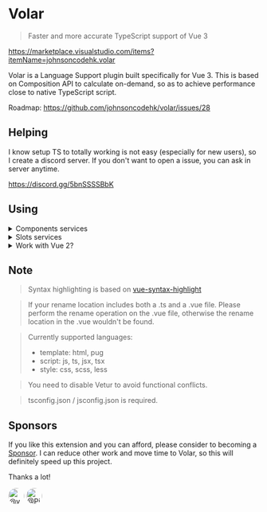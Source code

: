# Volar

> Faster and more accurate TypeScript support of Vue 3

https://marketplace.visualstudio.com/items?itemName=johnsoncodehk.volar

Volar is a Language Support plugin built specifically for Vue 3. This is based on Composition API to calculate on-demand, so as to achieve performance close to native TypeScript script.

Roadmap: https://github.com/johnsoncodehk/volar/issues/28

## Helping

I know setup TS to totally working is not easy (especially for new users), so I create a discord server. If you don't want to open a issue, you can ask in server anytime.

https://discord.gg/5bnSSSSBbK

## Using

<details>
<summary>Components services</summary>

By default, Local components, Built-in components, native html elements Type-Checking are active.

For Global components, you need to have  `__VLS_GlobalComponents` interface definition or component registeres call, for example:

- `__VLS_GlobalComponents` interface definition:

```typescript
// shims-volar.d.ts
import { RouterLink, RouterView } from 'vue-router'

declare global {
	interface __VLS_GlobalComponents {
		RouterLink: typeof RouterLink
		RouterView: typeof RouterView
	}
}
```

- component registeres call:

```typescript
// my-global-components-plugin.ts
import Foo from '@/my-global-components/foo.vue'
import Bar from '@/my-global-components/bar.vue'

export const plugin: Plugin = {
    install(app) {
        app.component('f-o-o', Foo);
        app.component('BAR', Bar);
    }
}

/* The following code will be automatically generated */
declare global {
	interface __VLS_GlobalComponents {
		'f-o-o': typeof Foo
		'BAR': typeof Bar
	}
}
```

</details>

<details>
<summary>Slots services</summary>

v-slot Type-Checking will auto service all .vue files under the project, but for third party libraries, you need to define the slot types, for example:

```typescript
// shims-volar.d.ts
import { RouterLink, RouterView, useLink, RouteLocationNormalized } from 'vue-router'
import { UnwrapRef, VNode } from 'vue'

declare global {
	interface __VLS_GlobalComponents {
		RouterLink: typeof RouterLink & {
			__VLS_slots: {
				default: UnwrapRef<ReturnType<typeof useLink>>
			}
		}
		RouterView: typeof RouterView & {
			__VLS_slots: {
				default: {
					Component: VNode
					route: RouteLocationNormalized & { href: string }
				}
			}
		}
	}
}
```

</details>

<details>
<summary>Work with Vue 2?</summary>

This tool uses Vue 3 types from '@vue/runtime-dom' module to calculate completion.

Vue 3 in itself includes the package '@vue/runtime-dom'. For Vue 2 you will have to install this package yourself:

```json
{
  "devDependencies": {
    "@vue/runtime-dom": "latest"
  }
}
```

</details>

## Note

> Syntax highlighting is based on [vue-syntax-highlight](https://github.com/vuejs/vue-syntax-highlight)

> If your rename location includes both a .ts and a .vue file. Please perform the rename operation on the .vue file, otherwise the rename location in the .vue wouldn't be found.

> Currently supported languages:
> - template: html, pug
> - script: js, ts, jsx, tsx
> - style: css, scss, less

> You need to disable Vetur to avoid functional conflicts.

> tsconfig.json / jsconfig.json is required.


## Sponsors

If you like this extension and you can afford, please consider to becoming a [Sponsor](https://github.com/sponsors/johnsoncodehk). I can reduce other work and move time to Volar, so this will definitely speed up this project.

Thanks a lot!

<a href="https://github.com/yyx990803"><img src="https://avatars1.githubusercontent.com/u/499550?s=64&amp;v=4" width="32" height="32" alt="@yyx990803" style="border-radius: 50%;"></a>
<a href="https://github.com/Pizzacus"><img src="https://avatars1.githubusercontent.com/u/7659613?s=64&amp;v=4" width="32" height="32" alt="@Pizzacus" style="border-radius: 50%;"></a>
